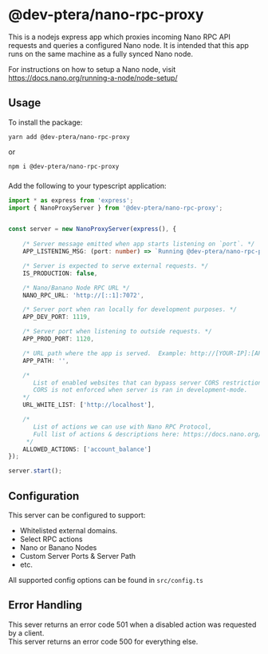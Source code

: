 # @dev-ptera/nano-rpc-proxy

This is a nodejs express app which proxies incoming Nano RPC API requests and queries a configured Nano node.  It is intended that this app runs on the same machine as a fully synced Nano node.

For instructions on how to setup a Nano node, visit https://docs.nano.org/running-a-node/node-setup/

## Usage

To install the package:

`yarn add @dev-ptera/nano-rpc-proxy`

or

`npm i @dev-ptera/nano-rpc-proxy`

###
Add the following to your typescript application:
```ts
import * as express from 'express';
import { NanoProxyServer } from '@dev-ptera/nano-rpc-proxy';


const server = new NanoProxyServer(express(), {
    
    /* Server message emitted when app starts listening on `port`. */
    APP_LISTENING_MSG: (port: number) => `Running @dev-ptera/nano-rpc-proxy server on port ${port}.`,

    /* Server is expected to serve external requests. */
    IS_PRODUCTION: false,

    /* Nano/Banano Node RPC URL */
    NANO_RPC_URL: 'http://[::1]:7072',

    /* Server port when ran locally for development purposes. */
    APP_DEV_PORT: 1119,

    /* Server port when listening to outside requests. */
    APP_PROD_PORT: 1120,

    /* URL path where the app is served.  Example: http://[YOUR-IP]:[APP_DEV_PORT | APP_PROD_PORT]/[APP_PATH] */
    APP_PATH: '',

    /* 
       List of enabled websites that can bypass server CORS restriction.
       CORS is not enforced when server is ran in development-mode.
    */
    URL_WHITE_LIST: ['http://localhost'],

    /*
       List of actions we can use with Nano RPC Protocol,
       Full list of actions & descriptions here: https://docs.nano.org/commands/rpc-protocol
     */
    ALLOWED_ACTIONS: ['account_balance']
});

server.start();
```


## Configuration
This server can be configured to support:

- Whitelisted external domains.
- Select RPC actions
- Nano or Banano Nodes
- Custom Server Ports & Server Path
- etc.

All supported config options can be found in `src/config.ts`

## Error Handling

This sever returns an error code 501 when a disabled action was requested by a client.  
This server returns an error code 500 for everything else.